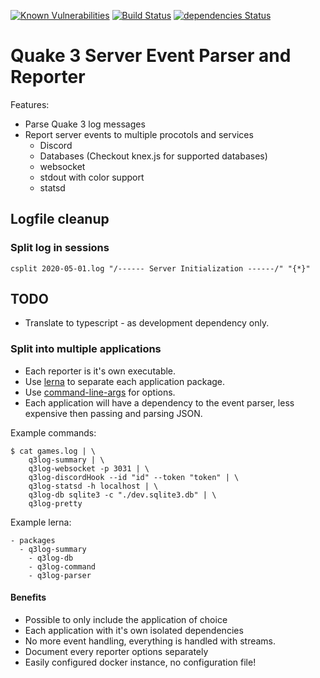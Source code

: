 [![Known Vulnerabilities](https://snyk.io/test/github/ra3-se/quake3-server-report/badge.svg?targetFile=package.json)](https://snyk.io/test/github/ra3-se/quake3-server-report?targetFile=package.json)
[![Build Status](https://travis-ci.org/ra3-se/quake3-server-report.svg?branch=master)](https://travis-ci.org/ra3-se/quake3-server-report)
[![dependencies Status](https://david-dm.org/ra3-se/quake3-server-report/status.svg)](https://david-dm.org/ra3-se/quake3-server-report)

# Quake 3 Server Event Parser and Reporter

Features:

* Parse Quake 3 log messages
* Report server events to multiple procotols and services
  * Discord
  * Databases (Checkout knex.js for supported databases)
  * websocket
  * stdout with color support
  * statsd

## Logfile cleanup

### Split log in sessions

```
csplit 2020-05-01.log "/------ Server Initialization ------/" "{*}"
```

## TODO

* Translate to typescript - as development dependency only.

### Split into multiple applications

* Each reporter is it's own executable.
* Use [lerna](https://lerna.js.org/) to separate each application package.
* Use [command-line-args](https://www.npmjs.com/package/command-line-args) for options.
* Each application will have a dependency to the event parser, less expensive then passing and parsing JSON.

Example commands:
```
$ cat games.log | \
	q3log-summary | \
	q3log-websocket -p 3031 | \
	q3log-discordHook --id "id" --token "token" | \
	q3log-statsd -h localhost | \
	q3log-db sqlite3 -c "./dev.sqlite3.db" | \
	q3log-pretty
```

Example lerna:

```
- packages
  - q3log-summary
	- q3log-db
	- q3log-command
	- q3log-parser
```

#### Benefits

* Possible to only include the application of choice
* Each application with it's own isolated dependencies
* No more event handling, everything is handled with streams.
* Document every reporter options separately
* Easily configured docker instance, no configuration file!
